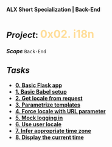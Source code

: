 **ALX Short Specialization | Back-End**
**<h1><span style="font-size: 22px;">***Project***: </span><span style="color: #ffdd99;">0x02. i18n</span></h1>**
***Scope*** `Back-End`
## ***Tasks***
* **[0. Basic Flask app](0-app.py)**
* **[1. Basic Babel setup](1-app.py)**
* **[2. Get locale from request](2-app.py)**
* **[3. Parametrize templates](3-app.py)**
* **[4. Force locale with URL parameter](4-app.py)**
* **[5. Mock logging in](5-app.py)**
* **[6. Use user locale](6-app.py)**
* **[7. Infer appropriate time zone](7-app.py)**
* **[8. Display the current time](app.py)**


